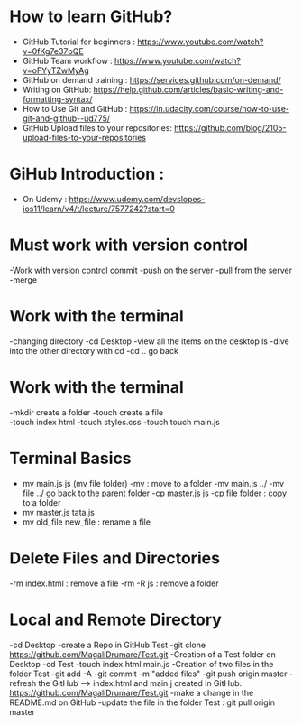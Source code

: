 # How to learn GitHub? 
* GitHub Tutorial for beginners : https://www.youtube.com/watch?v=0fKg7e37bQE
* GitHub Team workflow : https://www.youtube.com/watch?v=oFYyTZwMyAg
* GitHub on demand training : https://services.github.com/on-demand/
* Writing on GitHub: https://help.github.com/articles/basic-writing-and-formatting-syntax/
* How to Use Git and GitHub : https://in.udacity.com/course/how-to-use-git-and-github--ud775/
* GitHub Upload files to your repositories: https://github.com/blog/2105-upload-files-to-your-repositories

# GiHub Introduction :  
* On Udemy : https://www.udemy.com/devslopes-ios11/learn/v4/t/lecture/7577242?start=0

# Must work with version control 
-Work with version control commit 
-push on the server 
-pull  from the server 
-merge 

# Work with the terminal 
-changing directory 
-cd Desktop 
-view all the items on the desktop ls 
-dive into the other directory with cd 
-cd .. go back 

# Work with the terminal 
-mkdir create a folder
-touch create a file  
-touch index html 
-touch styles.css 
-touch touch main.js

# Terminal Basics 
- mv main.js js (mv file folder)
-mv :  move to a folder
-mv main.js ../
-mv file ../ go back to the parent folder 
-cp master.js js 
-cp file folder : copy to a folder 
- mv master.js tata.js 
- mv old_file new_file : rename a file 

# Delete Files and Directories
-rm index.html : remove a file 
-rm -R js : remove a folder

# Local and Remote Directory 
-cd Desktop 
-create a Repo in GitHub Test
-git clone https://github.com/MagaliDrumare/Test.git
-Creation of a Test folder on Desktop 
-cd Test 
-touch index.html main.js 
-Creation of two files in the folder Test
-git add -A 
-git commit -m "added files" 
-git push origin master
-refresh the GitHub 
—-> index.html and main.j created in GitHub. https://github.com/MagaliDrumare/Test.git
-make a change in the README.md on GitHub 
-update the file in the folder Test : git pull origin master
